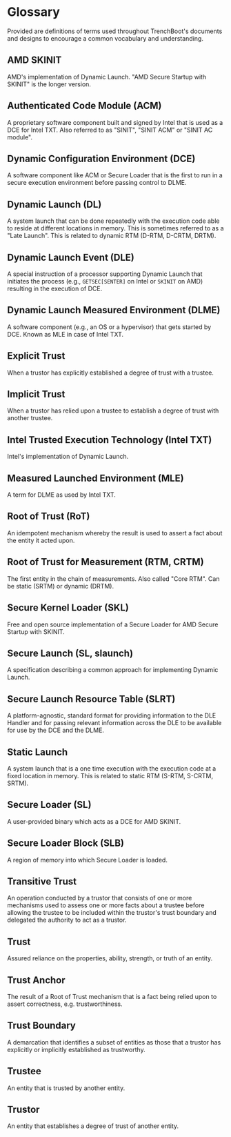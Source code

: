 # Glossary

Provided are definitions of terms used throughout TrenchBoot's documents and
designs to encourage a common vocabulary and understanding.

## AMD SKINIT

AMD's implementation of Dynamic Launch. "AMD Secure Startup with SKINIT" is the
longer version.

## Authenticated Code Module (ACM)

A proprietary software component built and signed by Intel that is used as a DCE
for Intel TXT. Also referred to as "SINIT", "SINIT ACM" or "SINIT AC module".

## Dynamic Configuration Environment (DCE)

A software component like ACM or Secure Loader that is the first to run in a
secure execution environment before passing control to DLME.

## Dynamic Launch (DL)

A system launch that can be done repeatedly with the execution code able to
reside at different locations in memory. This is sometimes referred to as a
"Late Launch". This is related to dynamic RTM (D-RTM, D-CRTM, DRTM).

## Dynamic Launch Event (DLE)

A special instruction of a processor supporting Dynamic Launch that initiates
the process (e.g., `GETSEC[SENTER]` on Intel or `SKINIT` on AMD) resulting in
the execution of DCE.

## Dynamic Launch Measured Environment (DLME)

A software component (e.g., an OS or a hypervisor) that gets started by DCE.
Known as MLE in case of Intel TXT.

## Explicit Trust

When a trustor has explicitly established a degree of trust with a trustee.

## Implicit Trust

When a trustor has relied upon a trustee to establish a degree of trust with
another trustee.

## Intel Trusted Execution Technology (Intel TXT)

Intel's implementation of Dynamic Launch.

## Measured Launched Environment (MLE)

A term for DLME as used by Intel TXT.

## Root of Trust (RoT)

An idempotent mechanism whereby the result is used to assert a fact about the
entity it acted upon.

## Root of Trust for Measurement (RTM, CRTM)

The first entity in the chain of measurements. Also called "Core RTM". Can be
static (SRTM) or dynamic (DRTM).

## Secure Kernel Loader (SKL)

Free and open source implementation of a Secure Loader for AMD Secure Startup
with SKINIT.

## Secure Launch (SL, slaunch)

A specification describing a common approach for implementing Dynamic Launch.

## Secure Launch Resource Table (SLRT)

A platform-agnostic, standard format for providing information to the DLE
Handler and for passing relevant information across the DLE to be available for
use by the DCE and the DLME.

## Static Launch

A system launch that is a one time execution with the execution code at a fixed
location in memory. This is related to static RTM (S-RTM, S-CRTM, SRTM).

## Secure Loader (SL)

A user-provided binary which acts as a DCE for AMD SKINIT.

## Secure Loader Block (SLB)

A region of memory into which Secure Loader is loaded.

## Transitive Trust

An operation conducted by a trustor that consists of one or more mechanisms
used to assess one or more facts about a trustee before allowing the trustee to
be included within the trustor's trust boundary and delegated the authority to
act as a trustor.

## Trust

Assured reliance on the properties, ability, strength, or truth of an entity.

## Trust Anchor

The result of a Root of Trust mechanism that is a fact being relied upon to assert
correctness, e.g. trustworthiness.

## Trust Boundary

A demarcation that identifies a subset of entities as those that a trustor has
explicitly or implicitly established as trustworthy.

## Trustee

An entity that is trusted by another entity.

## Trustor

An entity that establishes a degree of trust of another entity.
